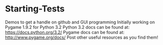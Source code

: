 Starting-Tests
==============

Demos to get a handle on github and GUI programming
Initially working on Pygame 1.9.2 for Python 3.2
Python 3.2 docs can be found at:
https://docs.python.org/3.2/
Pygame docs can be found at:
http://www.pygame.org/docs/
Post other useful resources as you find them!
